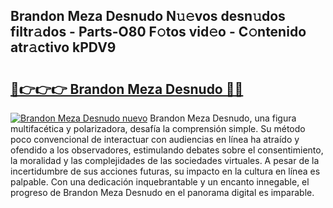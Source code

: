 ## Brandon Meza Desnudo N𝚞𝚎vos desn𝚞dos filtr𝚊dos - Parts-O80 F𝚘tos vid𝚎o - C𝚘ntenido atr𝚊ctivo kPDV9

# <h2><a href="http://mb1he7.tromn.icu/?c=Brandon+Meza+Desnudo">🔗👉👉👉 Brandon Meza Desnudo 🔗🔗</a></h2>

[![Brandon Meza Desnudo nuevo](https://i.imgur.com/pEAQMta.gif)](http://mb1he7.tromn.icu/?c=Brandon+Meza+Desnudo)
Brandon Meza Desnudo, una figura multifacética y polarizadora, desafía la comprensión simple. Su método poco convencional de interactuar con audiencias en línea ha atraído y ofendido a los observadores, estimulando debates sobre el consentimiento, la moralidad y las complejidades de las sociedades virtuales. A pesar de la incertidumbre de sus acciones futuras, su impacto en la cultura en línea es palpable. Con una dedicación inquebrantable y un encanto innegable, el progreso de Brandon Meza Desnudo en el panorama digital es imparable.

